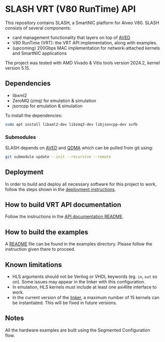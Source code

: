 # SLASH  VRT (V80 RunTime) API

This repository contains SLASH, a SmartNIC platform for Alveo V80. SLASH consists of several components:
- card management functionality that layers on top of [AVED](https://github.com/Xilinx/AVED)
- V80 RunTime (VRT): the VRT API implementation, along with examples.
- (upcoming) 200Gbps MAC implementation for network-attached kernels and SmartNIC applications

The project was tested with AMD Vivado & Vitis tools version 2024.2, kernel version 5.15.
## Dependencies

- libxml2
- ZeroMQ (zmq) for emulation & simulation
- jsoncpp for emulation & simulation

To install the dependencies:

```bash
sudo apt install libxml2-dev libzmq3-dev libjsoncpp-dev xvfb
```

### Submodules

SLASH depends on [AVED](https://github.com/Xilinx/AVED) and [QDMA](https://github.com/Xilinx/dma_ip_drivers) which can be pulled from git using:
```bash
git submodule update --init --recursive --remote
```
## Deployment

In order to build and deploy all necessary software for this project to work, follow the steps shown in the [deployment instructions](deploy/README.md).

## How to build VRT API documentation

Follow the instructions in the [API documentation README](vrt/doc/README.md).

## How to build the examples

A [README](examples/README.md) file can be found in the examples directory. Please follow the instruction given there to proceed.

## Known limitations
- HLS arguments should not be Verilog or VHDL keywords (eg. `in`, `out` so on). Some issues may appear in the linker with this configuration.
- In emulation, HLS kernels must include at least one axi4lite interface to work.
- In the current version of the [linker](submodules/v80-vitis-flow), a maximum number of 15 kernels can be instantiated. This will be fixed in future versions.

## Notes
All the hardware examples are built using the Segmented Configuration flow.
